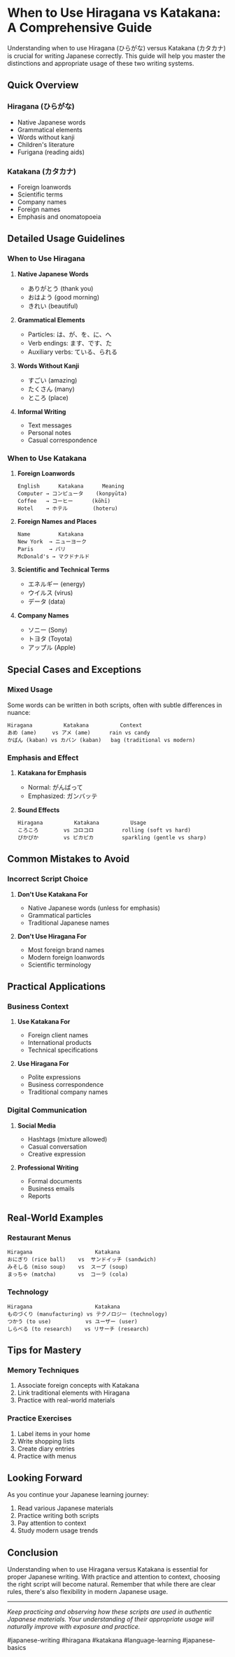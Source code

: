 # When to Use Hiragana vs Katakana: A Comprehensive Guide

Understanding when to use Hiragana (ひらがな) versus Katakana (カタカナ) is crucial for writing Japanese correctly. This guide will help you master the distinctions and appropriate usage of these two writing systems.

## Quick Overview

### Hiragana (ひらがな)
- Native Japanese words
- Grammatical elements
- Words without kanji
- Children's literature
- Furigana (reading aids)

### Katakana (カタカナ)
- Foreign loanwords
- Scientific terms
- Company names
- Foreign names
- Emphasis and onomatopoeia

## Detailed Usage Guidelines

### When to Use Hiragana

1. **Native Japanese Words**
   - ありがとう (thank you)
   - おはよう (good morning)
   - きれい (beautiful)

2. **Grammatical Elements**
   - Particles: は、が、を、に、へ
   - Verb endings: ます、です、た
   - Auxiliary verbs: ている、られる

3. **Words Without Kanji**
   - すごい (amazing)
   - たくさん (many)
   - ところ (place)

4. **Informal Writing**
   - Text messages
   - Personal notes
   - Casual correspondence

### When to Use Katakana

1. **Foreign Loanwords**
   ```
   English      Katakana      Meaning
   Computer → コンピュータ    (konpyūta)
   Coffee   → コーヒー      (kōhī)
   Hotel    → ホテル        (hoteru)
   ```

2. **Foreign Names and Places**
   ```
   Name         Katakana
   New York  → ニューヨーク
   Paris     → パリ
   McDonald's → マクドナルド
   ```

3. **Scientific and Technical Terms**
   - エネルギー (energy)
   - ウイルス (virus)
   - データ (data)

4. **Company Names**
   - ソニー (Sony)
   - トヨタ (Toyota)
   - アップル (Apple)

## Special Cases and Exceptions

### Mixed Usage

Some words can be written in both scripts, often with subtle differences in nuance:

```
Hiragana          Katakana          Context
あめ (ame)     vs アメ (ame)      rain vs candy
かばん (kaban) vs カバン (kaban)   bag (traditional vs modern)
```

### Emphasis and Effect

1. **Katakana for Emphasis**
   - Normal: がんばって
   - Emphasized: ガンバッテ

2. **Sound Effects**
   ```
   Hiragana          Katakana          Usage
   ころころ        vs コロコロ         rolling (soft vs hard)
   ぴかぴか        vs ピカピカ         sparkling (gentle vs sharp)
   ```

## Common Mistakes to Avoid

### Incorrect Script Choice

1. **Don't Use Katakana For**
   - Native Japanese words (unless for emphasis)
   - Grammatical particles
   - Traditional Japanese names

2. **Don't Use Hiragana For**
   - Most foreign brand names
   - Modern foreign loanwords
   - Scientific terminology

## Practical Applications

### Business Context
1. **Use Katakana For**
   - Foreign client names
   - International products
   - Technical specifications

2. **Use Hiragana For**
   - Polite expressions
   - Business correspondence
   - Traditional company names

### Digital Communication
1. **Social Media**
   - Hashtags (mixture allowed)
   - Casual conversation
   - Creative expression

2. **Professional Writing**
   - Formal documents
   - Business emails
   - Reports

## Real-World Examples

### Restaurant Menus
```
Hiragana                    Katakana
おにぎり (rice ball)    vs  サンドイッチ (sandwich)
みそしる (miso soup)    vs  スープ (soup)
まっちゃ (matcha)       vs  コーラ (cola)
```

### Technology
```
Hiragana                    Katakana
ものづくり (manufacturing) vs テクノロジー (technology)
つかう (to use)           vs ユーザー (user)
しらべる (to research)    vs リサーチ (research)
```

## Tips for Mastery

### Memory Techniques
1. Associate foreign concepts with Katakana
2. Link traditional elements with Hiragana
3. Practice with real-world materials

### Practice Exercises
1. Label items in your home
2. Write shopping lists
3. Create diary entries
4. Practice with menus

## Looking Forward

As you continue your Japanese learning journey:
1. Read various Japanese materials
2. Practice writing both scripts
3. Pay attention to context
4. Study modern usage trends

## Conclusion

Understanding when to use Hiragana versus Katakana is essential for proper Japanese writing. With practice and attention to context, choosing the right script will become natural. Remember that while there are clear rules, there's also flexibility in modern Japanese usage.

---

*Keep practicing and observing how these scripts are used in authentic Japanese materials. Your understanding of their appropriate usage will naturally improve with exposure and practice.*

#japanese-writing #hiragana #katakana #language-learning #japanese-basics